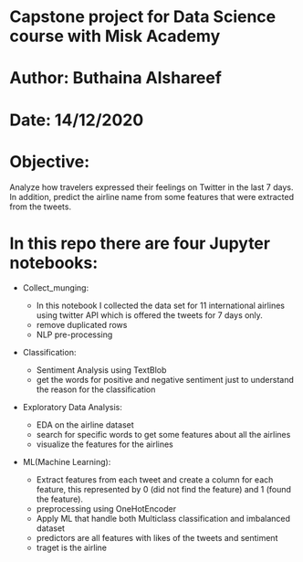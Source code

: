 # Capstone project for Data Science course with Misk Academy

# Author: Buthaina Alshareef
# Date: 14/12/2020


# Objective:

Analyze how travelers expressed their feelings on Twitter in the last 7 days. In addition, predict the airline name from some features that were extracted from the tweets.


# In this repo there are four Jupyter notebooks:

- Collect_munging:
    - In this notebook I collected the data set for 11 international airlines using twitter API which is offered the tweets for 7 days only.
    - remove duplicated rows
    - NLP pre-processing
    
- Classification:
   - Sentiment Analysis using TextBlob 
   - get the words for positive and negative sentiment just to understand the reason for the classification
  
- Exploratory Data Analysis:
  - EDA on the airline dataset
  - search for specific words to get some features about all the airlines 
  - visualize the features for the airlines
  
- ML(Machine Learning):
  - Extract features from each tweet and create a column for each feature, this represented by 0 (did not find the feature) and 1 (found the feature).
  - preprocessing using OneHotEncoder
  - Apply ML that handle both Multiclass classification and imbalanced dataset
  - predictors are all features with likes of the tweets and sentiment
  - traget is the airline
